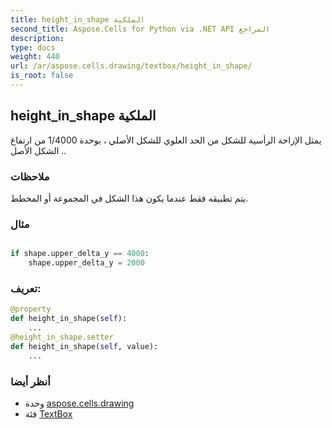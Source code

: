 ```yaml
---
title: height_in_shape الملكية
second_title: Aspose.Cells for Python via .NET API المراجع
description:
type: docs
weight: 440
url: /ar/aspose.cells.drawing/textbox/height_in_shape/
is_root: false
---
```

##  height_in_shape الملكية

يمثل الإزاحة الرأسية للشكل من الحد العلوي للشكل الأصلي ، بوحدة 1/4000 من ارتفاع الشكل الأصل ..

###  ملاحظات

يتم تطبيقه فقط عندما يكون هذا الشكل في المجموعة أو المخطط.

###  مثال

```python

if shape.upper_delta_y == 4000:
    shape.upper_delta_y = 2000

```
###  تعريف:
```python
@property
def height_in_shape(self):
    ...
@height_in_shape.setter
def height_in_shape(self, value):
    ...
```

###  أنظر أيضا
* وحدة [aspose.cells.drawing](../../)
* فئة [TextBox](/cells/python-net/ar/aspose.cells.drawing/textbox)
